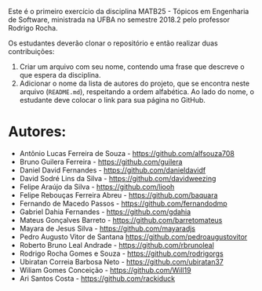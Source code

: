 Este é o primeiro exercício da disciplina MATB25 - Tópicos em Engenharia de Software, ministrada na UFBA no semestre 2018.2 pelo professor Rodrigo Rocha.

Os estudantes deverão clonar o repositório e então realizar duas contribuições:

1. Criar um arquivo com seu nome, contendo uma frase que descreve o que espera da disciplina.
2. Adicionar o nome da lista de autores do projeto, que se encontra neste arquivo (`README.md`), respeitando a ordem alfabética. Ao lado do nome, o estudante deve colocar o link para sua página no GitHub.

Autores:
=======
- Antônio Lucas Ferreira de Souza - <https://github.com/alfsouza708>
- Bruno Guilera Ferreira - <https://github.com/guilera>
- Daniel David Fernandes - <https://github.com/danieldavidf>
- David Sodré Lins da Silva - <https://github.com/davidweezing>
- Felipe Araújo da Silva - <https://github.com/liooh>
- Felipe Rebouças Ferreira Abreu - <https://github.com/baquara>
- Fernando de Macedo Passos - <https://github.com/fernandodmp>
- Gabriel Dahia Fernandes - <https://github.com/gdahia>
- Mateus Gonçalves Barreto - <https://github.com/barretomateus>
- Mayara de Jesus Silva - <https://github.com/mayaradjs>
- Pedro Augusto Vitor de Santana <https://github.com/pedroaugustovitor>
- Roberto Bruno Leal Andrade - <https://github.com/rbrunoleal>
- Rodrigo Rocha Gomes e Souza - <https://github.com/rodrigorgs>
- Ubiratan Correia Barbosa Neto - <https://github.com/ubiratan37>
- Wiliam Gomes Conceição - <https://github.com/Will19>
- Ari Santos Costa - <https://github.com/rackiduck>
